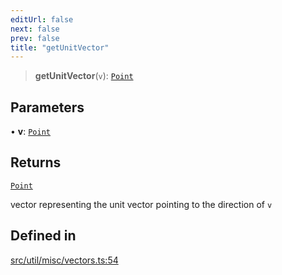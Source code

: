 ```yaml
---
editUrl: false
next: false
prev: false
title: "getUnitVector"
---
```


> **getUnitVector**(`v`): [`Point`](/api/classes/point/)

## Parameters

• **v**: [`Point`](/api/classes/point/)

## Returns

[`Point`](/api/classes/point/)

vector representing the unit vector pointing to the direction of `v`

## Defined in

[src/util/misc/vectors.ts:54](https://github.com/fabricjs/fabric.js/blob/a0b4adf41e0a1fd81824114cedd4c32bfb8cac25/src/util/misc/vectors.ts#L54)
